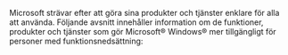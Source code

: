 Microsoft strävar efter att göra sina produkter och tjänster enklare för alla att använda. Följande avsnitt innehåller information om de funktioner, produkter och tjänster som gör Microsoft® Windows® mer tillgängligt för personer med funktionsnedsättning:

<!--HONumber=Jun16_HO4-->


